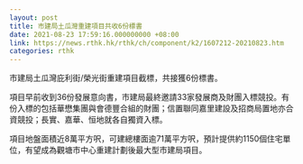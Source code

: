 ```yaml
---
layout: post
title: 市建局土瓜灣重建項目共收6份標書
date: 2021-08-23 17:59:16.000000000 +08:00
link: https://news.rthk.hk/rthk/ch/component/k2/1607212-20210823.htm
categories: rthk
---
```


市建局土瓜灣庇利街/榮光街重建項目截標，共接獲6份標書。

項目早前收到36份發展意向書，市建局最終邀請33家發展商及財團入標競投。有份入標的包括華懋集團與會德豐合組的財團；信置聯同嘉里建設及招商局置地亦合資競投；長實、嘉華、恒地就各自獨資入標。

項目地盤面積近8萬平方呎，可建總樓面逾71萬平方呎，預計提供約1150個住宅單位，有望成為觀塘市中心重建計劃後最大型市建局項目。
